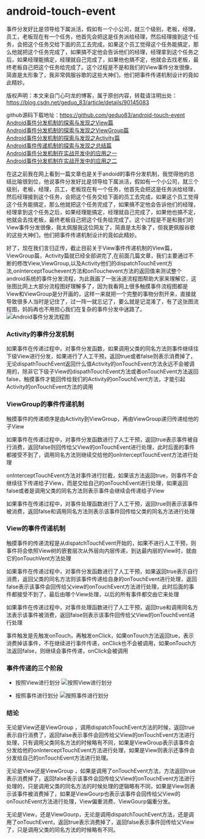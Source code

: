 # android-touch-event
事件分发好比是领导给下属派活，假如有一个小公司，就三个级别，老板，经理，员工，老板现在有一个任务，他首先会把这是任务派给经理，然后经理接到这个任务，会把这个任务交给下面的员工去完成，如果这个员工觉得这个任务能搞定，那么他就把这个任务完成了，如果搞不定他会告诉他们的经理，经理拿到这个任务之后，如果经理能搞定，经理就自己完成了，如果他也搞不定，他就会去找老板，最终老板自己把这个任务给完成了。这个过程是不是和我们的View事件分发很像，简直是太形象了，我非常佩服谷歌的这些大神们，他们把事件传递机制设计的竟如此精妙。

版权声明：本文来自门心叼龙的博客，属于原创内容，转载请注明出处：https://blog.csdn.net/geduo_83/article/details/90145083

github源码下载地址：https://github.com/geduo83/android-touch-event</br>
[Android事件分发机制的探索与发现之View篇](https://blog.csdn.net/geduo_83/article/details/90145083)</br>
[Android事件分发机制的探索与发现之ViewGroup篇](https://blog.csdn.net/geduo_83/article/details/90145050)</br>
[Android事件分发机制的探索与发现之Activity篇](https://blog.csdn.net/geduo_83/article/details/90145008)</br>
[Android事件传递机制的探索与发现之总结篇](https://blog.csdn.net/geduo_83/article/details/90144921)</br>
[Android事件分发机制在实战开发中的应用之一](https://blog.csdn.net/geduo_83/article/details/90243041)</br>
[Android事件分发机制在实战开发中的应用之二](https://blog.csdn.net/geduo_83/article/details/90265897)</br>

在这之前我在网上看到一篇文章也是关于andoid的事件分发机制，我觉得他的总结比喻很到位，他说事件分发好比是领导给下属派活，假如有一个小公司，就三个级别，老板，经理，员工，老板现在有一个任务，他首先会把这是任务派给经理，然后经理接到这个任务，会把这个任务交给下面的员工去完成，如果这个员工觉得这个任务能搞定，那么他就把这个任务完成了，如果搞不定他会告诉他们的经理，经理拿到这个任务之后，如果经理能搞定，经理就自己完成了，如果他也搞不定，他就会去找老板，最终老板自己把这个任务给完成了。这个过程是不是和我们的View事件分发很像，我太佩服我这位网友了，简直是太形象了，但我更佩服谷歌的这些大神们，他们把事件传递机制设计的竟如此精妙。

好了，现在我们言归正传，截止目前关于View事件传递机制的View篇，ViewGroup篇，Activity篇就已经全部讲完了,在前面几篇文章，我们主要通过不断的修改View,ViewGroup,以及Activity他们的dispatchTouchEvent方法,onInterceptTouchevent方法和onTouchevent方法的返回值来测试整个android系统的事件分发流程，为此我画了一张泳道流程图帮助大家来理解它，这张图比网上大部分流程图好理解多了，因为我看网上很多触摸事件流程图都是View和ViewGroup是分开画的，这样一来就把一个完整的事物分割开来，直接就导致很多人当时是记住了，过一阵一就忘记了，要么就是记混淆了，有了这张图流程图，妈妈再也不用担心我们在复杂的事件分发中迷路了。
![Android事件分发流程图](https://upload-images.jianshu.io/upload_images/15342541-f9b363c39567d4bf.png?imageMogr2/auto-orient/strip%7CimageView2/2/w/1240)


### Activity的事件分发机制
如果事件在传递过程中，对事件分发函数，如果调用父类的同名方法则事件继续往下级View进行分发，如果进行了人工干预，返回true或者false则表示消费掉了，无论dispathTouchEvent返回什么值Activity的onTouchEvent方法永远不会被调用的，除非它下级子View的dispathTouchEvent方法或者onTouchEvent方法返回false，触摸事件才能回传给我们的Activity的onTouchEvent方法，才能引起Activity的onTouchEvent方法的调用

### ViewGroup的事件传递机制
触摸事件的传递顺序是由Activity到ViewGroup，再由ViewGroup递归传递给他的子View

如果事件在传递过程中，对事件分发函数进行了人工干预，返回true表示事件被自行消费，返回false则回传给父View的onTouchEvent进行处理，此时后面的事件都接受不到了，调用同名方法则继续交给他的onInterceptTouchEvent方法进行处理

onInterceptTouchEvent方法对事件进行拦截，如果该方法返回true，则事件不会继续往下传递给子View，而是交给自己的onTouchEvent进行处理，如果返回false或者是调用父类的同名方法则表示事件会继续会传递给子View

如果事件在传递过程中，对事件处理函数进行了人工干预，返回true则表示该事件被消费，返回false和调用同名方法则表示该事件回传给父类的同名方法进行处理

### View的事件传递机制
触摸事件的传递流程是从dispatchTouchEvent开始的，如果不进行人工干预，则事件将会依照View树的嵌套层次从外层向内层传递，到达最内层的View时，就由它的onTouchVent方法处理

如果事件在传递过程中，对事件分发函数进行了人工干预，如果返回true表示自行消费，返回父类的同名方法则该事件传递给自身的onTouchEvent进行处理，返回false表示该事件会回传给父view的onTouchEvent方法进行处理，此时后面的事件都接受不到了，最后由哪个View处理，以后的所有事件都交由它来处理

如果事件在传递过程中，对事件处理函数进行了人工干预，返回true和调用同名方法表示该事件被消费，返回false则表示该事件回传给父View的onTouchEvent进行处理

事件触发是先触发onTouch，再触发onClick，如果onTouch方法返回tue，表示消费掉该事件，不在继续进行事件传递，onClick也不会被调用，如果onTouch方法返回false，则继续会事件传递，onClick会被调用

### 事件传递的三个阶段

*  按照View进行划分
![按照View进行划分](https://upload-images.jianshu.io/upload_images/15342541-10c81f05bb6c6643.jpeg?imageMogr2/auto-orient/strip%7CimageView2/2/w/1240)

*   按照事件进行划分
![ 按照事件进行划分](https://upload-images.jianshu.io/upload_images/15342541-1b11646eec78ffcf.jpeg?imageMogr2/auto-orient/strip%7CimageView2/2/w/1240)

### 结论
无论是View还是ViewGroup ，调用dispatchTouchEvent方法的时候，返回true表示自行消费了，返回false表示事件会回传给父View的onTouchEvent方法进行处理，只有调用父类同名方法的时候略有不同，如果是ViewGroup表示该事件会分发给他的onInterceptTouchEvent方法进行处理，如果是View则表示还事件会分发给自己的onTouchEvent方法进行处理。

无论是View还是ViewGroup ，如果是调用了onTouchEvent方法，方法返回true表示消费掉了，返回false表示该事件会回传给父View的onTouchEvent方法进行处理的，只是调用父类的同名方法的时候处理的逻辑略有不同，如果是View则表示该事件被消费掉了，如果是ViewGourp也表示该事件会回传给父View的onTouchEvent方法进行处理，View偏重消费、ViewGourp偏重分发。

无论是View，还是ViewGourp，无论是调用dispatchTouchEvent方法，还是调用了onTouchEvent，返回true表示消费掉了，返回false表示事件回传给父View了，只是调用父类的同名方法的时候略有不同。
